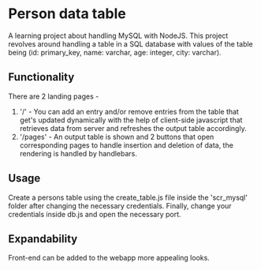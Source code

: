 # Person data table
A learning project about handling MySQL with NodeJS.
This project revolves around handling a table in a SQL database with values of the table being (id: primary_key, name: varchar, age: integer, city: varchar).

## Functionality
There are 2 landing pages -
1) '/' - You can add an entry and/or remove entries from the table that get's updated dynamically with the help of client-side javascript that retrieves data from server and refreshes the output table accordingly.
2) '/pages' - An output table is shown and 2 buttons that open corresponding pages to handle insertion and deletion of data, the rendering is handled by handlebars.

## Usage
Create a persons table using the create_table.js file inside the 'scr_mysql' folder after changing the necessary credentials.
Finally, change your credentials inside db.js and open the necessary port.

## Expandability
Front-end can be added to the webapp more appealing looks.
